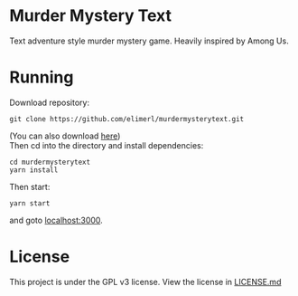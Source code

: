 # Murder Mystery Text

Text adventure style murder mystery game. Heavily inspired by Among Us.

# Running

Download repository:

```
git clone https://github.com/elimerl/murdermysterytext.git
```

(You can also download [here](https://github.com/elimerl/murdermysterytext/archive/main.zip))<br>
Then cd into the directory and install dependencies:

```
cd murdermysterytext
yarn install
```

Then start:

```
yarn start
```

and goto [localhost:3000](http://localhost:3000).

# License

This project is under the GPL v3 license.
View the license in [LICENSE.md](LICENSE.md)
